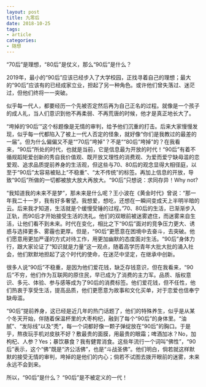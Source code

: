 ```yaml
---
layout: post
title: 九零后
date: 2018-10-25
tags: 
- article
categories: 
- 随想
---
```


“70后”是理想，“80后”是仗义，那么“90后”是什么？

2019年，最小的“90后”应该已经步入了大学校园，正找寻着自己的理想；最大的“90后”应该有的已经成家立业，担起了另一种角色。或许他们曾失落过、迷茫过，但他们终将一一突破。

<!-- more -->

似乎每一代人，都要经历一个先被否定然后再为自己正名的过程。就像是一个孩子的成人礼，当人们意识到他不再柔弱、不再荒唐的时候，他才是真正地长大了。

“垮掉的‘90后’”这个标题像是无情的审判，给予他们沉重的打击。后来大家慢慢发现，似乎每一代都陷入了被上一代人否定的怪象，就好像“你们是我教过的最差的一届”。但为什么偏偏又不是““70后”垮掉”？不是““80后”垮掉”的？在我看来，“90后”所处的时代，也就是当前，它是信息最为开放的时代！“90后”有着不循规蹈矩爱创新的秀自我价值观、既开放又理性的消费观、为爱而爱宁缺毋滥的恋爱观、追求品质提前养身的生活观，但这些与70、80后的观念显得大相径庭，以至于“90后”太容易被贴上“不稳重”、“太不传统”的标签。再加上信息的开放，导致“90后”所做的一切都被放大放大再放大。“90后”只想说：求同存异！Why not?

“我知道我的未来不是梦”，那未来是什么呢？王小波在《黄金时代》曾说：“那一年我二十一岁，我有好多奢望。我想爱，想吃，还想在一瞬间变成天上半明半暗的云。后来我才知道，生活就是个缓慢受锤的过程。”70、80后的生活，已渐渐步入正轨，而90后才开始接受生活的洗礼。他们的双眼前被迷雾遮住，而迷雾来自生活，让他们看不到未来。时代在变化，相比之下“90后”面对的竞争压力更大、诱惑与选择更多、雾霾也更厚。但是，“90后”更愿意在困境中去奋斗，去突破。他们愿意用更加严谨的方式对待工作，用更加幽默的态度面对生活。“90后”身体力行，跟大家论证了“知识就是力量”这一观点，随着高学历青年大批大批的涌入社会，他们默默地担起了这个时代的使命，在迷茫中坚定，在继承中创新。

很多人说“90后”不稳重，是因为他们爱花钱，缺乏存钱意识，但在我看来，“90后”不穷，他们作为互联网的原住民，早已成为了消费的主力军。品质、版权意识、多元、体验、参与感等成为了90后的消费标签。他们爱花钱，但不任性，他们热衷于享受生活，提高品质，他们更愿意为故事和文化买单，对于恋爱也信奉宁缺毋滥。

“90后”提前养身，这已经是近几年的热门话题了，他们的特殊养生，似乎是从某个冬天开始，伴随着保温杯里的大枣枸杞，融到了每个“90后”的身体里。“油腻”、“发际线”以及“秃”，每一个词都好像一颗子弹绽放在“90后”的胸口。于是乎，熬夜玩手机对皮肤不好？敷最贵的面膜，用最贵的眼霜；啤酒加冰？No，加枸杞、人参？Yes；暴饮暴食？我有健胃消食。这些年流行一个词叫“佛性”，“90后”表示，这个“佛”既是“济公活佛”，也是“斗战圣佛”。他们明白，倘若就这样默默的接受无情的审判，垮掉的是他们的内心；倘若不试图去拨开眼前的迷雾，未来永远不会到来。

所以，“90后”是什么？
“90后”是不被定义的一代！
